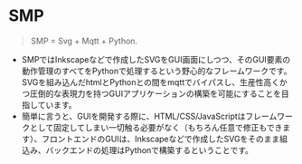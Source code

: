 # SMP

> SMP = Svg + Mqtt + Python.

- SMPではInkscapeなどで作成したSVGをGUI画面にしつつ、そのGUI要素の動作管理のすべてをPythonで処理するという野心的なフレームワークです。SVGを組み込んだhtmlとPythonとの間をmqttでバイパスし、生産性高くかつ圧倒的な表現力を持つGUIアプリケーションの構築を可能にすることを目指しています。
- 簡単に言うと、GUIを開発する際に、HTML/CSS/JavaScriptはフレームワークとして固定してしまい一切触る必要がなく（もちろん任意で修正もできます）、フロントエンドのGUIは、Inkscapeなどで作成したSVGをそのまま組込み、バックエンドの処理はPythonで構築するということです。
